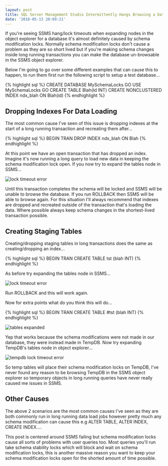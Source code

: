 ```yaml
---
layout: post
title: SQL Server Management Studio Intermittently Hangs Browsing a Database
date: '2018-05-13 20:09:21'
---
```

If you're seeing SSMS hang/lock timeouts when expanding nodes in the object explorer for a database it's almost definitely caused by schema modification locks. Normally schema modification locks don't cause a problem as they are so short lived but if you're making schema changes inside long running transactions you can make the database un-browsable in the SSMS object explorer.

Below I'm going to go over some different examples that can cause this to happen, to run them first run the following script to setup a test database...

{% highlight sql %}
CREATE DATABASE MySchemaLocks
GO
USE MySchemaLocks
GO
CREATE TABLE Blah(Id INT)
CREATE NONCLUSTERED INDEX ndx_blah ON Blah(id)
{% endhighlight %}

## Dropping Indexes For Data Loading ##

The most common cause I've seen of this issue is dropping indexes at the start of a long running transaction and recreating them after...

{% highlight sql %}
BEGIN TRAN
    DROP INDEX ndx_blah ON Blah
{% endhighlight %}

At this point we have an open transaction that has dropped an index. Imagine it's now running a long query to load new data in keeping the schema modification lock open. If you now try to expand the tables node in SSMS...

![lock timeout error]({{site.url}}/content/images/2018-schema-locks/timeout.PNG)

Until this transaction completes the schema will be locked and SSMS will be unable to browse the database. If you run ROLLBACK then SSMS will be able to browse again. For this situation I'll always recommend that indexes are dropped and recreated outside of the transaction that's loading the data. Where possible always keep schema changes in the shortest-lived transaction possible.

## Creating Staging Tables ##
Creating/dropping staging tables in long transactions does the same as creating/dropping an index...

{% highlight sql %}
BEGIN TRAN
    CREATE TABLE tst (blah INT)
{% endhighlight %}

As before try expanding the tables node in SSMS...

![lock timeout error]({{site.url}}/content/images/2018-schema-locks/timeout.PNG)

Run ROLLBACK and this will work again.

Now for extra points what do you think this will do...

{% highlight sql %}
BEGIN TRAN
    CREATE TABLE #tst (blah INT)
{% endhighlight %}

![tables expanded]({{site.url}}/content/images/2018-schema-locks/tables.PNG)

Yep that works because the schema modifications were not made in our database, they were instead made in TempDB. Now try expanding TempDB's tables node in object explorer...

![tempdb lock timeout error]({{site.url}}/content/images/2018-schema-locks/tempdb-error.PNG)

So temp tables will place their schema modification locks on TempDB, I've never found any reason to be browsing TempDB in the SSMS object explorer so temporary objects in long running queries have never really caused me issues in SSMS.

## Other Causes ##
The above 2 scenarios are the most common causes I've seen as they are both commonly run in long running data load jobs however pretty much any schema modification can cause this e.g ALTER TABLE, ALTER INDEX, CREATE INDEX....

This post is centered around SSMS failing but schema modification locks cause all sorts of problems with user queries too. Most queries you'll run take schema stability locks which will block and wait on schema modification locks, this is another massive reason you want to keep your schema modification locks open for the shorted amount of time possible.
